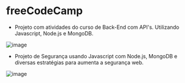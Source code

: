 # freeCodeCamp
* Projeto com atividades do curso de Back-End com API's. Utilizando Javascript, Node.js e MongoDB.


![image](https://user-images.githubusercontent.com/41628589/209672061-5961f834-be31-4a5e-ae1d-bbb6ced53fac.png)


* Projeto de Segurança usando Javascript com Node.js, MongoDB e diversas estratégias para aumenta a segurança web.

![image](https://user-images.githubusercontent.com/41628589/210236080-be692845-88ba-489a-bbd3-eba6188e68b5.png)
